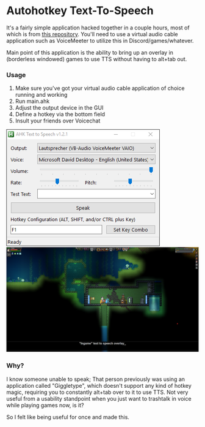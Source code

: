 Autohotkey Text-To-Speech
===

It's a fairly simple application hacked together in a couple hours, most of which is from [this repository](https://github.com/altbdoor/ahk-tts).
You'll need to use a virtual audio cable application such as VoiceMeeter to utilize this in Discord/games/whatever.

Main point of this application is the ability to bring up an overlay in (borderless windowed) games to use TTS without having to alt+tab out.

### Usage
1. Make sure you've got your virtual audio cable application of choice running and working
2. Run main.ahk
3. Adjust the output device in the GUI
4. Define a hotkey via the bottom field
5. Insult your friends over Voicechat

![GUI](img/gui.png)
![Ingame Overlay](img/overlay.png)

### Why?

I know someone unable to speak; That person previously was using an application called "Giggletype", which doesn't support any kind of hotkey magic, requiring you to constantly alt+tab over to it to use TTS.
Not very useful from a usability standpoint when you just want to trashtalk in voice while playing games now, is it?

So I felt like being useful for once and made this.